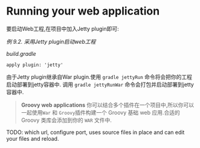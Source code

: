 # Running your web application

要启动Web工程,在项目中加入Jetty plugin即可:

*例 9.2. 采用Jetty plugin启动web工程*

*build.gradle*

    apply plugin: 'jetty'

由于Jetty plugin继承自War plugin.使用 `gradle jettyRun` 命令将会把你的工程启动部署到jetty容器中. 调用 `gradle jettyRunWar` 命令会打包并启动部署到jetty容器中.

> **Groovy web applications**
> 你可以结合多个插件在一个项目中,所以你可以一起使用`War` 和 `Groovy`插件构建一个 Groovy 基础 web 应用.合适的 Groovy 类库会添加到你的 `WAR` 文件中.

TODO: which url, configure port, uses source files in place and can edit your files and reload.
